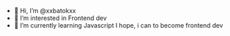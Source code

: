 - 👋 Hi, I’m @xxbatokxx
- 👀 I’m interested in Frontend dev
- 🌱 I’m currently learning Javascript
I hope, i can to become frontend dev

<!---
xxbatokxx/xxbatokxx is a ✨ special ✨ repository because its `README.md` (this file) appears on your GitHub profile.
You can click the Preview link to take a look at your changes.
--->

